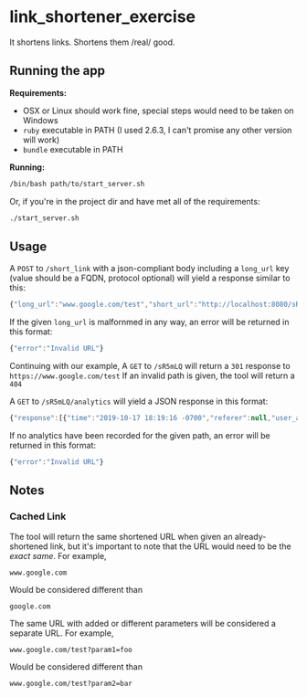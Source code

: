 # link_shortener_exercise
It shortens links. Shortens them /real/ good.


## Running the app
**Requirements:**
- OSX or Linux should work fine, special steps would need to be taken on Windows
- `ruby` executable in PATH (I used 2.6.3, I can't promise any other version will work)
- `bundle` executable in PATH

**Running:**
```bash
/bin/bash path/to/start_server.sh
```
Or, if you're in the project dir and have met all of the requirements:
```bash
./start_server.sh
```


## Usage
A `POST` to `/short_link` with a json-compliant body including a `long_url` key (value should be a  FQDN, protocol optional) will yield a response similar to this:
```js
{"long_url":"www.google.com/test","short_url":"http://localhost:8080/sR5mLQ"}
```
If the given `long_url` is malfornmed in any way, an error will be returned in this format:
```js
{"error":"Invalid URL"}
```

Continuing with our example,
A `GET` to `/sR5mLQ` will return a `301` response to `https://www.google.com/test`
If an invalid path is given, the tool will return a `404`

A `GET` to `/sR5mLQ/analytics` will yield a JSON response in this format:
```js
{"response":[{"time":"2019-10-17 18:19:16 -0700","referer":null,"user_agent":"curl/7.54.0"},{"time":"2019-10-17 18:19:17 -0700","referer":null,"user_agent":"curl/7.54.0"},{"time":"2019-10-17 18:19:19 -0700","referer":null,"user_agent":"curl/7.54.0"}]}
```

If no analytics have been recorded for the given path, an error will be returned in this format:
```js
{"error":"Invalid URL"}
```


## Notes
### Cached Link
The tool will return the same shortened URL when given an already-shortened link, but it's important to note that the URL would need to be the _exact same_. 
For example,
```
www.google.com
```
Would be considered different than
```
google.com
```

The same URL with added or different parameters will be considered a separate URL.
For example,
```
www.google.com/test?param1=foo
```
Would be considered different than
```
www.google.com/test?param2=bar
```
